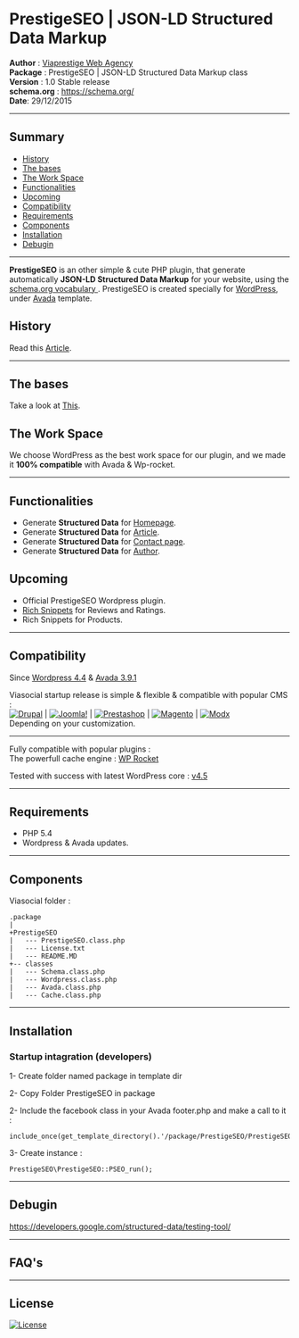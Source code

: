 PrestigeSEO | JSON-LD Structured Data Markup
==================================

<strong>Author</strong> :  <a href="http://viaprestige-agency.com" target="_blanc">Viaprestige Web Agency</a><br>
<strong>Package</strong> :  PrestigeSEO | JSON-LD Structured Data Markup class<br>
<strong>Version</strong> :  1.0 Stable release<br>
<strong>schema.org</strong> :  https://schema.org/<br>
<strong>Date</strong>:  29/12/2015<br>

----------

Summary
-----------------------

<ul>
<li><a href="#History">History</a></li>
<li><a href="#the-bases">The bases</a></li>
<li><a href="#the-work-space">The Work Space</a></li>
<li><a href="#functionalities">Functionalities</a></li>
<li><a href="#upcoming">Upcoming</a></li>
<li><a href="#compatibility">Compatibility</a></li>
<li><a href="#requirements">Requirements</a></li>
<li><a href="#components">Components</a></li>
<li><a href="#installation">Installation</a></li>
<li><a href="#debugin">Debugin</a></li>
</ul>

----------

**PrestigeSEO** is an other simple & cute PHP plugin, that generate automatically **JSON-LD Structured Data Markup** for your website, using the <a href="https://developers.facebook.com/docs/graph-api" target="_blank">schema.org vocabulary </a>.
PrestigeSEO is created specially for <a href="https://wordpress.org/" target="_blanc">WordPress</a>, under <a href="http://theme-fusion.com/avada/" target="_blanc">Avada</a> template.

History
-----------------------

Read this <a href="https://developers.google.com/structured-data/" target="_blanc">Article</a>.

----------


The bases
-----------------------

Take a look at <a href="https://schema.org/docs/gs.html">This</a>.


The Work Space
-----------------------

We choose WordPress as the best work space for our plugin, and we made it **100% compatible** with Avada & Wp-rocket.


----------


Functionalities
-----------------------

 - Generate **Structured Data** for <a href="https://developers.google.com/structured-data/customize/overview" target="_blanc">Homepage</a>.
 - Generate **Structured Data** for <a href="https://developers.google.com/structured-data/customize/overview" target="_blanc">Article</a>.
 - Generate **Structured Data** for <a href="https://developers.google.com/structured-data/customize/contact-points" target="_blanc">Contact page</a>.
 - Generate **Structured Data** for <a href="https://developers.google.com/structured-data/customize/social-profiles" target="_blanc">Author</a>.



Upcoming
-----------------------
 - Official PrestigeSEO  Wordpress plugin.
 - <a href="https://developers.google.com/structured-data/rich-snippets/reviews" target="_blanc">Rich Snippets</a> for Reviews and Ratings.
 - Rich Snippets for Products.

----------

Compatibility
-------------------

Since <a href="https://wordpress.org/download/" target="_blanc">Wordpress 4.4</a> & <a href="http://themeforest.net/item/avada-responsive-multipurpose-theme/2833226" target="_blanc">Avada 3.9.1</a>

Viasocial startup release is simple & flexible & compatible with popular CMS :<br>
<a href="http://drupalfr.org/" target="_blanc"><img src="http://viaprestige.github.io/Viasocial/img/viasocial_drupal.png" alt="Drupal" style="max-width:100%;"></a> | <a href="https://www.joomla.org/" target="_blanc"><img src="http://viaprestige.github.io/Viasocial/img/viasocial_joomla.png" alt="Joomla!" style="max-width:100%;"></a> | <a href="https://www.prestashop.com/fr/" target="_blanc"><img src="http://viaprestige.github.io/Viasocial/img/viasocial_prestashop.png" alt="Prestashop" style="max-width:100%;"></a> | <a href="http://magento.com/" target="_blanc"><img src="http://viaprestige.github.io/Viasocial/img/viasocial_magento.png" alt="Magento" style="max-width:100%;"></a> | <a href="http://modx.com/" target="_blanc"><img src="http://viaprestige.github.io/Viasocial/img/viasocial_modx.png" alt="Modx" style="max-width:100%;"></a><br>
Depending on your customization.

----------

Fully compatible with popular plugins :<br>
The powerfull cache engine : <a href="http://wp-rocket.me/fr/" target="_blanc">WP Rocket</a><br>

Tested with success with latest WordPress core : <a href="https://github.com/WordPress/WordPress" target="_blanc">v4.5</a>

----------

Requirements
--------------------

 - PHP 5.4
 - Wordpress & Avada updates.

----------

Components
----------------

Viasocial folder :

	.package
	|
	+PrestigeSEO
	|   --- PrestigeSEO.class.php
	|   --- License.txt
	|   --- README.MD
	+-- classes
	|   --- Schema.class.php
	|   --- Wordpress.class.php
	|   --- Avada.class.php
	|   --- Cache.class.php

----------


Installation
----------------

### Startup intagration (developers)
	
1- Create folder named package in template dir

2- Copy Folder PrestigeSEO in package

2- Include the facebook class in your Avada footer.php and make a call to it  :

	include_once(get_template_directory().'/package/PrestigeSEO/PrestigeSEO.class.php');
	
3- Create instance :

	PrestigeSEO\PrestigeSEO::PSEO_run();

----------

Debugin
----------------

https://developers.google.com/structured-data/testing-tool/

----------

FAQ's
----------------

----------

License
----------------
[![License](https://poser.pugx.org/viaprestige/viasocial/license)](https://packagist.org/packages/viaprestige/viasocial)
